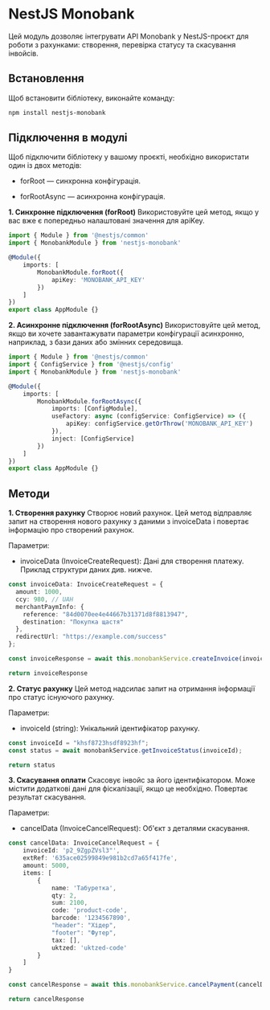 # NestJS Monobank

Цей модуль дозволяє інтегрувати API Monobank у NestJS-проєкт для роботи з рахунками: створення, перевірка статусу та скасування інвойсів.

## Встановлення

Щоб встановити бібліотеку, виконайте команду:

```bash
npm install nestjs-monobank
```

## Підключення в модулі

Щоб підключити бібліотеку у вашому проєкті, необхідно використати один із двох методів:

-   forRoot — синхронна конфігурація.

-   forRootAsync — асинхронна конфігурація.

**1. Синхронне підключення (forRoot)**
Використовуйте цей метод, якщо у вас вже є попередньо налаштовані значення для apiKey.

```typescript
import { Module } from '@nestjs/common'
import { MonobankModule } from 'nestjs-monobank'

@Module({
	imports: [
		MonobankModule.forRoot({
			apiKey: 'MONOBANK_API_KEY'
		})
	]
})
export class AppModule {}
```

**2. Асинхронне підключення (forRootAsync)**
Використовуйте цей метод, якщо ви хочете завантажувати параметри конфігурації асинхронно, наприклад, з бази даних або змінних середовища.

```typescript
import { Module } from '@nestjs/common'
import { ConfigService } from '@nestjs/config'
import { MonobankModule } from 'nestjs-monobank'

@Module({
	imports: [
		MonobankModule.forRootAsync({
			imports: [ConfigModule],
			useFactory: async (configService: ConfigService) => ({
				apiKey: configService.getOrThrow('MONOBANK_API_KEY')
			}),
			inject: [ConfigService]
		})
	]
})
export class AppModule {}
```

## Методи

**1. Створення рахунку**
Створює новий рахунок. Цей метод відправляє запит на створення нового рахунку з даними з invoiceData і повертає інформацію про створений рахунок.

Параметри:

-   invoiceData (InvoiceCreateRequest): Дані для створення платежу. Приклад структури даних див. нижче.

```typescript
const invoiceData: InvoiceCreateRequest = {
  amount: 1000,
  ccy: 980, // UAH
  merchantPaymInfo: {
    reference: "84d0070ee4e44667b31371d8f8813947",
    destination: "Покупка щастя"
  },
  redirectUrl: "https://example.com/success"
};

const invoiceResponse = await this.monobankService.createInvoice(invoiceData)

return invoiceResponse
```

**2. Статус рахунку**
Цей метод надсилає запит на отримання інформації про статус існуючого рахунку.

Параметри:

-   invoiceId (string): Унікальний ідентифікатор рахунку.

```typescript
const invoiceId = "khsf8723hsdf8923hf";
const status = await monobankService.getInvoiceStatus(invoiceId);

return status
```

**3. Скасування оплати**
Скасовує інвойс за його ідентифікатором. Може містити додаткові дані для фіскалізації, якщо це необхідно. Повертає результат скасування.

Параметри:

-   cancelData (InvoiceCancelRequest): Об'єкт з деталями скасування.

```typescript
const cancelData: InvoiceCancelRequest = {
	invoiceId: 'p2_9ZgpZVsl3"',
	extRef: '635ace02599849e981b2cd7a65f417fe',
	amount: 5000,
	items: [
		{
			name: 'Табуретка',
			qty: 2,
			sum: 2100,
			code: 'product-code',
			barcode: '1234567890',
			"header": "Хідер",
			"footer": "Футер",
			tax: [],
			uktzed: 'uktzed-code'
		}
	]
}

const cancelResponse = await this.monobankService.cancelPayment(cancelData)

return cancelResponse
```